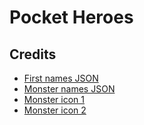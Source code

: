# Pocket Heroes

## Credits

- [First names JSON](https://github.com/dominictarr/random-name/blob/master/first-names.json)
- [Monster names JSON](https://github.com/matnad/paperminis/blob/master/monsters.json)
- [Monster icon 1](https://thenounproject.com/icon/germ-monster-1925435/)
- [Monster icon 2](https://thenounproject.com/icon/oni-monster-1925409/)
